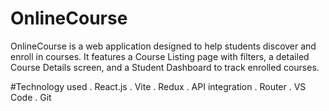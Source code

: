 # OnlineCourse

OnlineCourse is a web application designed to help students discover and enroll in courses. It features a Course Listing page with filters, a detailed Course Details screen, and a Student Dashboard to track enrolled courses.

#Technology used
. React.js
. Vite
. Redux
. API integration
. Router
. VS Code
. Git
